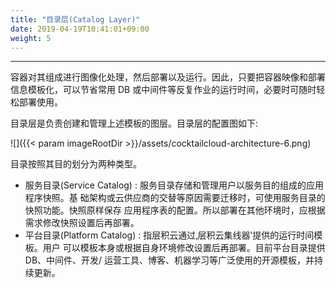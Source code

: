 ```yaml
---
title: "目录层(Catalog Layer)"
date: 2019-04-19T10:41:01+09:00
weight: 5
---
```


---
容器对其组成进行图像化处理，然后部署以及运行。因此，只要把容器映像和部署信息模板化，可以节省常用 DB 或中间件等反复作业的运行时间，必要时可随时轻松部署使用。

目录层是负责创建和管理上述模板的图层。目录层的配置图如下:

![]({{< param imageRootDir >}}/assets/cocktailcloud-architecture-6.png)

目录按照其目的划分为两种类型。

* 服务目录(Service Catalog) : 服务目录存储和管理用户以服务目的组成的应用程序快照。基 础架构或云供应商的交替等原因需要迁移时，可使用服务目录的快照功能。快照原样保存 应用程序表的配置。所以部署在其他环境时，应根据需求修改快照设置后再部署。
* 平台目录(Platform Catalog) : 指层积云通过‚层积云集线器‛提供的运行时间模板。用户 可以模板本身或根据自身环境修改设置后再部署。目前平台目录提供 DB、中间件、开发/ 运营工具、博客、机器学习等广泛使用的开源模板，并持续更新。
